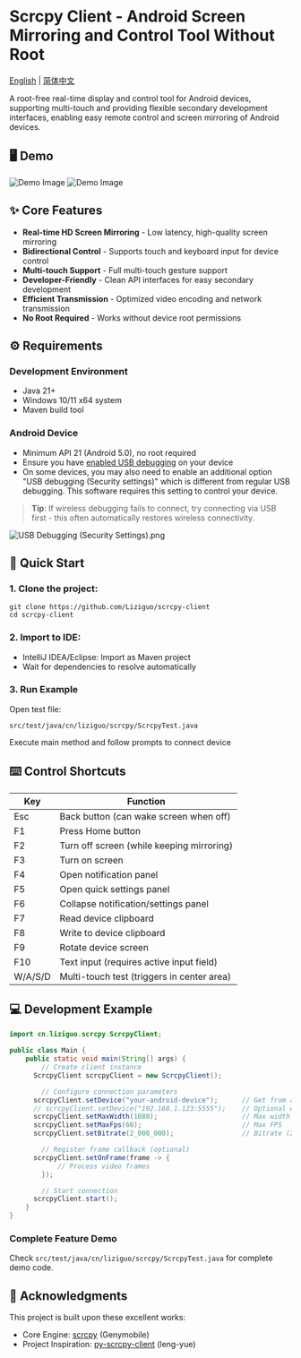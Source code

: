 # Scrcpy Client - Android Screen Mirroring and Control Tool Without Root

[English](./README.md) | [简体中文](./README_zh.md)

A root-free real-time display and control tool for Android devices, supporting multi-touch and providing flexible
secondary development interfaces, enabling easy remote control and screen mirroring of Android devices.

## 🖥️ Demo

![Demo Image](images/Demo1.gif)
![Demo Image](images/Demo2.gif)

## ✨ Core Features

- **Real-time HD Screen Mirroring** - Low latency, high-quality screen mirroring
- **Bidirectional Control** - Supports touch and keyboard input for device control
- **Multi-touch Support** - Full multi-touch gesture support
- **Developer-Friendly** - Clean API interfaces for easy secondary development
- **Efficient Transmission** - Optimized video encoding and network transmission
- **No Root Required** - Works without device root permissions

## ⚙️ Requirements

### Development Environment

- Java 21+
- Windows 10/11 x64 system
- Maven build tool

### Android Device

- Minimum API 21 (Android 5.0), no root required
- Ensure you have <a href="https://developer.android.com/tools/adb?hl=zh-cn#Enabling">enabled USB debugging</a> on your
  device
- On some devices, you may also need to enable an additional option "USB debugging (Security settings)" which is
  different from regular USB debugging. This software requires this setting to control your device.

> **Tip**: If wireless debugging fails to connect, try connecting via USB first - this often automatically restores
> wireless connectivity.

![USB Debugging (Security Settings).png](images/USB%20Debugging%20%28Security%20Settings%29.png)

## 🚀 Quick Start

### 1. Clone the project:

```shell
git clone https://github.com/Liziguo/scrcpy-client
cd scrcpy-client
```

### 2. Import to IDE:

- IntelliJ IDEA/Eclipse: Import as Maven project
- Wait for dependencies to resolve automatically

### 3. Run Example

Open test file:

`src/test/java/cn/liziguo/scrcpy/ScrcpyTest.java`

Execute main method and follow prompts to connect device

## ⌨️ Control Shortcuts

| Key     | Function                                   |
|---------|--------------------------------------------|
| Esc     | Back button (can wake screen when off)     |
| F1      | Press Home button                          |
| F2      | Turn off screen (while keeping mirroring)  |
| F3      | Turn on screen                             |
| F4      | Open notification panel                    |
| F5      | Open quick settings panel                  |
| F6      | Collapse notification/settings panel       |
| F7      | Read device clipboard                      |
| F8      | Write to device clipboard                  |
| F9      | Rotate device screen                       |
| F10     | Text input (requires active input field)   |
| W/A/S/D | Multi-touch test (triggers in center area) |

## 💻 Development Example

```java
import cn.liziguo.scrcpy.ScrcpyClient;

public class Main {
    public static void main(String[] args) {
        // Create client instance
      ScrcpyClient scrcpyClient = new ScrcpyClient();

        // Configure connection parameters
      scrcpyClient.setDevice("your-android-device");      // Get from adb devices
      // scrcpyClient.setDevice("192.168.1.123:5555");    // Optional wireless connection (if wireless debugging fails, try USB connection first)
      scrcpyClient.setMaxWidth(1080);                     // Max width
      scrcpyClient.setMaxFps(60);                         // Max FPS
      scrcpyClient.setBitrate(2_000_000);                 // Bitrate (2Mbps)

        // Register frame callback (optional)
      scrcpyClient.setOnFrame(frame -> {
            // Process video frames
        });

        // Start connection
      scrcpyClient.start();
    }
}
```

### Complete Feature Demo

Check `src/test/java/cn/liziguo/scrcpy/ScrcpyTest.java` for complete demo code.

## 🙏 Acknowledgments

This project is built upon these excellent works:

- Core Engine: [scrcpy](https://github.com/Genymobile/scrcpy) (Genymobile)
- Project Inspiration: [py-scrcpy-client](https://github.com/leng-yue/py-scrcpy-client) (leng-yue)
